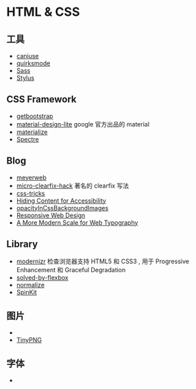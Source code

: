 # HTML & CSS

## 工具

- [caniuse](http://caniuse.com/)
- [quirksmode](https://quirksmode.org/)
- [Sass](http://sass-lang.com/)
- [Stylus](http://stylus-lang.com/)

## CSS Framework

- [getbootstrap](https://getbootstrap.com/docs/3.3/)
- [material-design-lite](https://github.com/google/material-design-lite) google 官方出品的 material
- [materialize](https://github.com/Dogfalo/materialize)
- [Spectre](https://github.com/picturepan2/spectre) 

## Blog
- [meyerweb](https://meyerweb.com/)
- [micro-clearfix-hack](http://nicolasgallagher.com/micro-clearfix-hack/) 著名的 clearfix 写法
- [css-tricks](https://css-tricks.com/)
- [Hiding Content for Accessibility](https://snook.ca/archives/html_and_css/hiding-content-for-accessibility)
- [opacityInCssBackgroundImages](http://scripting.com/2014/03/10/opacityInCssBackgroundImages.html)
- [Responsive Web Design](https://alistapart.com/article/responsive-web-design)
- [A More Modern Scale for Web Typography](http://typecast.com/blog/a-more-modern-scale-for-web-typography)

## Library


- [modernizr](https://github.com/modernizr/modernizr) 检查浏览器支持 HTML5 和 CSS3 , 用于 Progressive Enhancement 和 Graceful Degradation
- [solved-by-flexbox](https://github.com/philipwalton/solved-by-flexbox) 
- [normalize](https://github.com/necolas/normalize.css)
- [SpinKit](https://github.com/tobiasahlin/SpinKit)

## 图片

- []()
- [TinyPNG](https://tinypng.com/)

## 字体

- []()


